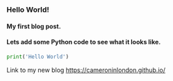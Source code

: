### Hello World!

#### My first blog post.

#### Lets add some Python code to see what it looks like.

```python
print('Hello World')
```

Link to my new blog https://cameroninlondon.github.io/
